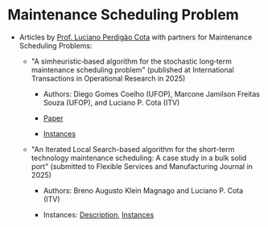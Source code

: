 # Maintenance Scheduling Problem

- Articles by [Prof. Luciano Perdigão Cota](https://lucianocota.github.io) with partners for Maintenance Scheduling Problems:

  - "A simheuristic‐based algorithm for the stochastic long‐term maintenance scheduling problem" (published at International Transactions in Operational Research in 2025)

    - Authors: Diego Gomes Coelho (UFOP), Marcone Jamilson Freitas Souza (UFOP), and Luciano P. Cota (ITV)
      
    - [Paper](https://onlinelibrary.wiley.com/doi/full/10.1111/itor.70021)

    - [Instances](http://www.decom.ufop.br/prof/marcone/projects/LTPMSP.html)

  - "An Iterated Local Search-based algorithm for the short-term technology maintenance scheduling: A case study in a bulk solid port" (submitted to Flexible Services and Manufacturing Journal in 2025)
 
    - Authors: Breno Augusto Klein Magnago and Luciano P. Cota (ITV)   
           
    - Instances: [Description](./files/Description.pdf), [Instances](./instances/) 
